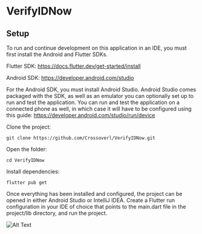 # VerifyIDNow

## Setup

To run and continue development on this application in an IDE, you must first install the Android and Flutter SDKs.

Flutter SDK: https://docs.flutter.dev/get-started/install

Android SDK: https://developer.android.com/studio

For the Android SDK, you must install Android Studio. Android Studio comes packaged with the SDK, as well as an emulator you can optionally set up to run and test the application. You can run and test the application on a connected phone as well, in which case it will have to be configured using this guide: https://developer.android.com/studio/run/device

Clone the project:

```
git clone https://github.com/Crossoverl/VerifyIDNow.git
```

Open the folder:

```
cd VerifyIDNow
```

Install dependencies:

```
flutter pub get
```

Once everything has been installed and configured, the project can be opened in either Android Studio or IntelliJ IDEA. Create a Flutter run configuration in your IDE of choice that points to the main.dart file in the project/lib directory, and run the project.

![Alt Text](https://imgur.com/4ZNrxUO.gif)

